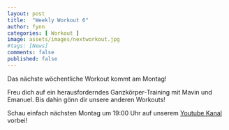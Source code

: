 ```yaml
---
layout: post
title:  "Weekly Workout 6"
author: fynn
categories: [ Workout ]
image: assets/images/nextworkout.jpg
#tags: [News]
comments: false
published: false
---
```

Das nächste wöchentliche Workout kommt am Montag!

Freu dich auf ein herausforderndes Ganzkörper-Training mit Mavin und Emanuel. 
Bis dahin gönn dir unsere anderen Workouts!

Schau einfach nächsten Montag um 19:00 Uhr auf unserem <a target="_blank" href="https://www.youtube.com/channel/UC8Oasid2wI4fRwbGEACiDlg"> Youtube Kanal</a> vorbei!